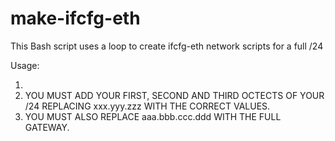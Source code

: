 make-ifcfg-eth
==============

This Bash script uses a loop to create ifcfg-eth network scripts for a full /24

Usage:

1. 
2. YOU MUST ADD YOUR FIRST, SECOND AND THIRD OCTECTS OF YOUR /24 REPLACING xxx.yyy.zzz WITH THE CORRECT VALUES.  
3. YOU MUST ALSO REPLACE aaa.bbb.ccc.ddd WITH THE FULL GATEWAY.

